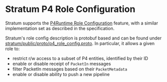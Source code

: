 # Stratum P4 Role Configuration

Stratum supports the [P4Runtime Role Configuration](https://p4.org/p4-spec/p4runtime/main/P4Runtime-Spec.html#sec-arbitration-role-config)
feature, with a similar implementation set as described in the specification.

Stratum's role config description is protobuf based and can be found under
[stratum/public/proto/p4_role_config.proto](/stratum/public/proto/p4_role_config.proto).
In particular, it allows a given role to:
- restrict r/w access to a subset of P4 entities, identified by their ID
- enable or disable receipt of `PacketIn` messages
- filter PacketIn messages based on their `PacketMetadata`
- enable or disable ability to push a new pipeline
